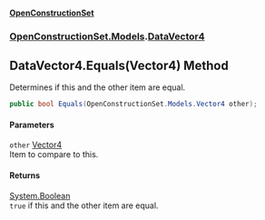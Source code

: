 #### [OpenConstructionSet](index.md 'index')
### [OpenConstructionSet.Models](index.md#OpenConstructionSet_Models 'OpenConstructionSet.Models').[DataVector4](uE+cMOC4LnTCagV6gqV70A.md 'OpenConstructionSet.Models.DataVector4')
## DataVector4.Equals(Vector4) Method
Determines if this and the other item are equal.  
```csharp
public bool Equals(OpenConstructionSet.Models.Vector4 other);
```
#### Parameters
<a name='OpenConstructionSet_Models_DataVector4_Equals(OpenConstructionSet_Models_Vector4)_other'></a>
`other` [Vector4](zA17UDSwA7W6ghyYo5XyCQ.md 'OpenConstructionSet.Models.Vector4')  
Item to compare to this.
  
#### Returns
[System.Boolean](https://docs.microsoft.com/en-us/dotnet/api/System.Boolean 'System.Boolean')  
`true` if this and the other item are equal.
